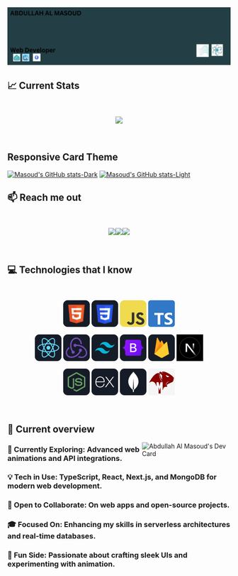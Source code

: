 <a href="https://www.facebook.com/almasoud49/">
<img src="https://raw.githubusercontent.com/almasoud49/almasoud49/main/images/developer.png" />


  
</a>

## :chart_with_upwards_trend: Current Stats

<br />
<p align="center">
  <img width="60%" src="https://github-readme-streak-stats.herokuapp.com?user=almasoud49&theme=react&hide_border=true&background=0D1117&stroke=0D1117&fire=FF1CF7&sideLabels=00F0FF&currStreakNum=FF1CF7&ring=FF1CF7&currStreakLabel=FF1CF7&sideNums=00F0FF" />
</p>

</br>

## Responsive Card Theme

[![Masoud's GitHub stats-Dark](https://github-readme-stats.vercel.app/api?username=almasoud49\&show_icons=true\&theme=dark#gh-dark-mode-only)](https://github.com/almasoud49/github-readme-stats#responsive-card-theme#gh-dark-mode-only)
[![Masoud's GitHub stats-Light](https://github-readme-stats.vercel.app/api?username=almasoud49\&show_icons=true\&theme=default#gh-light-mode-only)](https://github.com/almasoud49/github-readme-stats#responsive-card-theme#gh-light-mode-only)

## :mailbox: Reach me out

<br />

[<p align="center"><img height="75" src="https://github.com/mir-hussain/mir-hussain/blob/main/images/icons/Linkedin.png">](https://www.linkedin.com/in/mirhussainmurtaza/)[<img height="75" src="https://github.com/mir-hussain/mir-hussain/blob/main/images/icons/Facebook.png">](https://www.facebook.com/mirhussainmurtaza)[<img height="75" src="https://github.com/mir-hussain/mir-hussain/blob/main/images/icons/Twitter.png"> </p>](https://twitter.com/_mir_hussain_)

<br />

## :computer: Technologies that I know

<br>
<p align="center">
<img src="https://github.com/almasoud49/almasoud49/blob/main/images/icons/HTML.png"/>
<img src="https://github.com/almasoud49/almasoud49/blob/main/images/icons/css.png"/>
<img src="https://github.com/almasoud49/almasoud49/blob/main/images/icons/JavaScript.png"/>
<img src="https://github.com/almasoud49/almasoud49/blob/main/images/icons/Typescript.png"/>

</p>
<p align="center">
<img src="https://github.com/almasoud49/almasoud49/blob/main/images/icons/react.png"/>
<img src="https://github.com/almasoud49/almasoud49/blob/main/images/icons/redux.png"/>
<img src="https://github.com/almasoud49/almasoud49/blob/main/images/icons/tailwind.png"/>
<img src="https://github.com/almasoud49/almasoud49/blob/main/images/icons/Bootsrap.png"/>
<img src="https://github.com/almasoud49/almasoud49/blob/main/images/icons/firebase.png"/>
<img src="https://github.com/almasoud49/almasoud49/blob/main/images/icons/nextjs.jpg"/>

</p>
<p align="center">
<img src="https://github.com/almasoud49/almasoud49/blob/main/images/icons/node.png"/>
<img src="https://github.com/almasoud49/almasoud49/blob/main/images/icons/express.png"/>
<img src="https://github.com/almasoud49/almasoud49/blob/main/images/icons/mongo.png"/>
<img src="https://github.com/almasoud49/almasoud49/blob/main/images/icons/mongoose.png"/>
</p><br/>

## :eyes: Current overview

<div align="left">

  <a href="https://app.daily.dev/almasoud"><img  align="right" src="https://api.daily.dev/devcards/v2/cfMcoXav41kSy98bSlQww.png?r=5sz" width="200" alt="Abdullah Al Masoud's Dev Card"/></a>

</div>

 
### 🌱 Currently Exploring: Advanced web animations and API integrations.
### 💡 Tech in Use: TypeScript, React, Next.js, and MongoDB for modern web development.
### 🚀 Open to Collaborate: On web apps and open-source projects.
### 🎓 Focused On: Enhancing my skills in serverless architectures and real-time databases.
### 🎨 Fun Side: Passionate about crafting sleek UIs and experimenting with animation.


<br />










